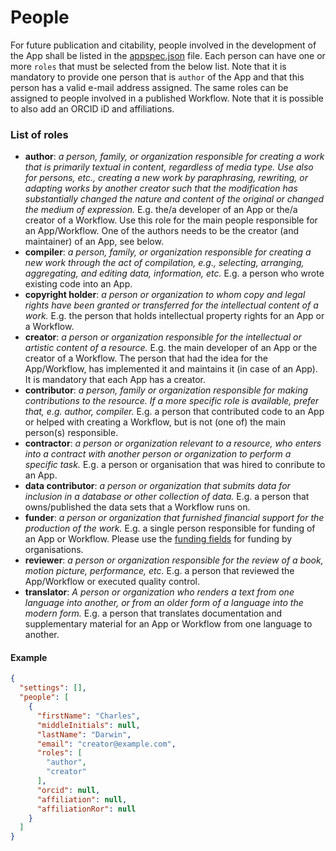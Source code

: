 # People
For future publication and citability, people involved in the development of the App shall be listed in the [appspec.json](appspec.md) file. Each person can have one or more `roles` that must be selected from the below list. Note that it is mandatory to provide one person that is `author` of the App and that this person has a valid e-mail address assigned. The same roles can be assigned to people involved in a published Workflow. Note that it is possible to also add an ORCID iD and affiliations.

### List of roles
- **author**: *a person, family, or organization responsible for creating a work that is primarily textual in content, regardless of media type. Use also for persons, etc., creating a new work by paraphrasing, rewriting, or adapting works by another creator such that the modification has substantially changed the nature and content of the original or changed the medium of expression.* E.g. the/a developer of an App or the/a creator of a Workflow. Use this role for the main people responsible for an App/Workflow. One of the authors needs to be the creator (and maintainer) of an App, see below.
- **compiler**: *a person, family, or organization responsible for creating a new work through the act of compilation, e.g., selecting, arranging, aggregating, and editing data, information, etc.* E.g. a person who wrote existing code into an App.
- **copyright holder**: *a person or organization to whom copy and legal rights have been granted or transferred for the intellectual content of a work.* E.g. the person that holds intellectual property rights for an App or a Workflow.
- **creator**: *a person or organization responsible for the intellectual or artistic content of a resource.* E.g. the main developer of an App or the creator of a Workflow. The person that had the idea for the App/Workflow, has implemented it and maintains it (in case of an App). It is mandatory that each App has a creator.
- **contributor**: *a person, family or organization responsible for making contributions to the resource. If a more specific role is available, prefer that, e.g. author, compiler.* E.g. a person that contributed code to an App or helped with creating a Workflow, but is not (one of) the main person(s) responsible.
- **contractor**: *a person or organization relevant to a resource, who enters into a contract with another person or organization to perform a specific task.* E.g. a person or organisation that was hired to conribute to an App.
- **data contributor**: *a person or organization that submits data for inclusion in a database or other collection of data.* E.g. a person that owns/published the data sets that a Workflow runs on.
- **funder**: *a person or organization that furnished financial support for the production of the work.* E.g. a single person responsible for funding of an App or Workflow. Please use the [funding fields](appspec/current/funding_appspec.md) for funding by organisations.
- **reviewer**: *a person or organization responsible for the review of a book, motion picture, performance, etc.* E.g. a  person that reviewed the App/Workflow or executed quality control.
- **translator**: *A person or organization who renders a text from one language into another, or from an older form of a language into the modern form.* E.g. a person that translates documentation and supplementary material for an App or Workflow from one language to another.

#### Example
```json
{
  "settings": [],
  "people": [
    {
      "firstName": "Charles",
      "middleInitials": null,
      "lastName": "Darwin",
      "email": "creator@example.com",
      "roles": [
        "author",
        "creator"
      ],
      "orcid": null,
      "affiliation": null,
      "affiliationRor": null
    }
  ]
}
```